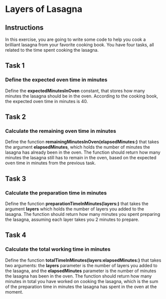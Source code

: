 # Layers of Lasagna

## Instructions
In this exercise, you are going to write some code to help you cook a brilliant lasagna from your favorite cooking book.
You have four tasks, all related to the time spent cooking the lasagna.

## Task 1
### Define the expected oven time in minutes
Define the **expectedMinutesInOven** constant, that stores how many minutes the lasagna should be in the oven.
According to the cooking book, the expected oven time in minutes is 40.

## Task 2
### Calculate the remaining oven time in minutes
Define the function **remainingMinutesInOven(elapsedMinutes:)** that takes the argument **elapsedMinutes**, which holds the number of minutes the lasagna has already been in the oven.
The function should return how many minutes the lasagna still has to remain in the oven, based on the expected oven time in minutes from the previous task.

## Task 3
### Calculate the preparation time in minutes
Define the function **preparationTimeInMinutes(layers:)** that takes the argument **layers** which holds the number of layers you added to the lasagna.
The function should return how many minutes you spent preparing the lasagna, assuming each layer takes you 2 minutes to prepare.

## Task 4
### Calculate the total working time in minutes
Define the function **totalTimeInMinutes(layers:elapsedMinutes:)** that takes two arguments: the **layers** parameter is the number of layers you added to the lasagna, and the **elapsedMinutes** parameter is the number of minutes the lasagna has been in the oven.
The function should return how many minutes in total you have worked on cooking the lasagna, which is the sum of the preparation time in minutes the lasagna has spent in the oven at the moment.